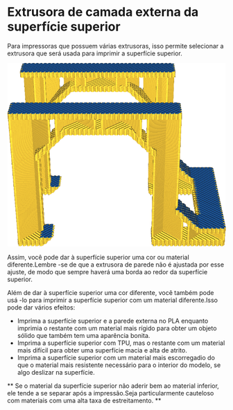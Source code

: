 Extrusora de camada externa da superfície superior
====
Para impressoras que possuem várias extrusoras, isso permite selecionar a extrusora que será usada para imprimir a superfície superior.

![Este modelo será impresso com apenas camadas da superfície superior em uma cor diferente](../../../articles/images/roofing_extruder_nr.png)

Assim, você pode dar à superfície superior uma cor ou material diferente.Lembre -se de que a extrusora de parede não é ajustada por esse ajuste, de modo que sempre haverá uma borda ao redor da superfície superior.

Além de dar à superfície superior uma cor diferente, você também pode usá -lo para imprimir a superfície superior com um material diferente.Isso pode dar vários efeitos:
* Imprima a superfície superior e a parede externa no PLA enquanto imprimia o restante com um material mais rígido para obter um objeto sólido que também tem uma aparência bonita.
* Imprima a superfície superior com TPU, mas o restante com um material mais difícil para obter uma superfície macia e alta de atrito.
* Imprima a superfície superior com um material mais escorregadio do que o material mais resistente necessário para o interior do modelo, se algo deslizar na superfície.

** Se o material da superfície superior não aderir bem ao material inferior, ele tende a se separar após a impressão.Seja particularmente cauteloso com materiais com uma alta taxa de estreitamento. **